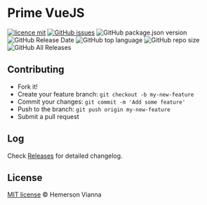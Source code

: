 # Prime VueJS

[![licence mit](https://img.shields.io/badge/license-MIT-blue.svg?style=flat-square)](http://hemersonvianna.mit-license.org/)
[![GitHub issues](https://img.shields.io/github/issues/org-victorinox/prime-vuejs.svg)](https://github.com/org-victorinox/prime-vuejs/issues)
![GitHub package.json version](https://img.shields.io/github/package-json/v/org-victorinox/prime-vuejs.svg)
![GitHub Release Date](https://img.shields.io/github/release-date/org-victorinox/prime-vuejs.svg)
![GitHub top language](https://img.shields.io/github/languages/top/org-victorinox/prime-vuejs.svg)
![GitHub repo size](https://img.shields.io/github/repo-size/org-victorinox/prime-vuejs.svg)
![GitHub All Releases](https://img.shields.io/github/downloads/org-victorinox/prime-vuejs/total.svg)

## Contributing

- Fork it!
- Create your feature branch: `git checkout -b my-new-feature`
- Commit your changes: `git commit -m 'Add some feature'`
- Push to the branch: `git push origin my-new-feature`
- Submit a pull request

## Log

Check [Releases](https://github.com/org-victorinox/prime-vuejs/releases) for detailed changelog.

## License

[MIT license](http://hemersonvianna.mit-license.org/) © Hemerson Vianna

